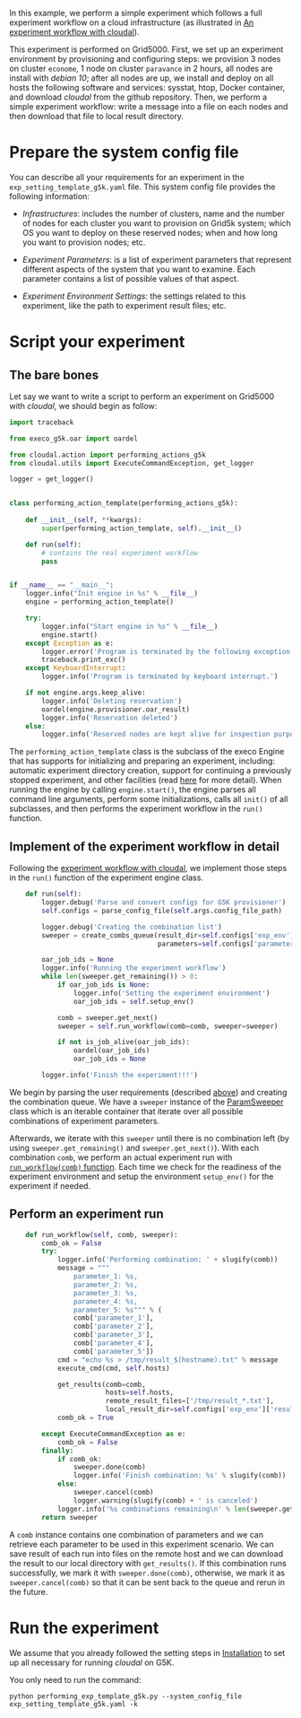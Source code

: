 In this example, we perform a simple experiment which follows a full experiment workflow on a cloud infrastructure (as illustrated in [An experiment workflow with cloudal](https://github.com/ntlinh16/cloudal/blob/master/docs/technical_detail.md#an-experiment-workflow-with-cloudal)).

This experiment is performed on Grid5000. First, we set up an experiment environment by provisioning and configuring steps: we provision 3 nodes on cluster `econome`, 1 node on cluster `paravance` in 2 hours, all nodes are install with _debian 10_; after all nodes are up, we install and deploy on all hosts the following software and services: sysstat, htop, Docker container, and download _cloudal_ from the github repository. Then, we perform a simple experiment workflow: write a message into a file on each nodes and then download that file to local result directory.

# Prepare the system config file
You can describe all your requirements for an experiment in the `exp_setting_template_g5k.yaml` file. This system config file provides the following information:

* _Infrastructures_: includes the number of clusters, name and the number of nodes for each cluster you want to provision on Grid5k system; which OS you want to deploy on these reserved nodes; when and how long you want to provision nodes; etc.

* _Experiment Parameters_: is a list of experiment parameters that represent different aspects of the system that you want to examine. Each parameter contains a list of possible values of that aspect.

* _Experiment Environment Settings_: the settings related to this experiment, like the path to experiment result files; etc.

# Script your experiment

## The bare bones 
Let say we want to write a script to perform an experiment on Grid5000 with _cloudal_, we should begin as follow:

```python
import traceback

from execo_g5k.oar import oardel

from cloudal.action import performing_actions_g5k
from cloudal.utils import ExecuteCommandException, get_logger

logger = get_logger()


class performing_action_template(performing_actions_g5k):
    
    def __init__(self, **kwargs):
        super(performing_action_template, self).__init__()

    def run(self):
        # contains the real experiment workflow
        pass 


if __name__ == "__main__":
    logger.info("Init engine in %s" % __file__)
    engine = performing_action_template()

    try:
        logger.info("Start engine in %s" % __file__)
        engine.start()
    except Exception as e:
        logger.error('Program is terminated by the following exception: %s' % e, exc_info=True)
        traceback.print_exc()
    except KeyboardInterrupt:
        logger.info('Program is terminated by keyboard interrupt.')

    if not engine.args.keep_alive:
        logger.info('Deleting reservation')
        oardel(engine.provisioner.oar_result)
        logger.info('Reservation deleted')
    else:
        logger.info('Reserved nodes are kept alive for inspection purpose.')

```

The `performing_action_template` class is the subclass of the execo Engine that has supports for initializing and preparing an experiment, including: automatic experiment directory creation, support for continuing a previously stopped experiment, and other facilities (read [here](http://execo.gforge.inria.fr/doc/latest-stable/execo_engine.html#execo_engine.engine.Engine) for more detail). When running the engine by calling `engine.start()`, the engine parses all command line arguments, perform some initializations, calls all `init()` of all subclasses, and then performs the experiment workflow in the `run()` function.

## Implement of the experiment workflow in detail

Following the [experiment workflow with cloudal](https://github.com/ntlinh16/cloudal/blob/master/docs/technical_detail.md#an-experiment-workflow-with-cloudal), we implement those steps in the `run()` function of the experiment engine class.

```python
    def run(self):
        logger.debug('Parse and convert configs for G5K provisioner')
        self.configs = parse_config_file(self.args.config_file_path)

        logger.debug('Creating the combination list')
        sweeper = create_combs_queue(result_dir=self.configs['exp_env']['results_dir'],
                                     parameters=self.configs['parameters'])

        oar_job_ids = None
        logger.info('Running the experiment workflow')
        while len(sweeper.get_remaining()) > 0:
            if oar_job_ids is None:
                logger.info('Setting the experiment environment')
                oar_job_ids = self.setup_env()

            comb = sweeper.get_next()
            sweeper = self.run_workflow(comb=comb, sweeper=sweeper)

            if not is_job_alive(oar_job_ids):
                oardel(oar_job_ids)
                oar_job_ids = None

        logger.info('Finish the experiment!!!')
```

We begin by parsing the user requirements (described [above](#Prepare-the-system-config-file)) and creating the combination queue. We have a `sweeper` instance of the [ParamSweeper](http://execo.gforge.inria.fr/doc/latest-stable/execo_engine.html#paramsweeper) class which is an iterable container that iterate over all possible combinations of experiment parameters.

Afterwards, we iterate with this `sweeper` until there is no combination left (by using `sweeper.get_remaining()` and `sweeper.get_next()`). With each combination `comb`, we perform an actual experiment run with [`run_workflow(comb)` function](#Perform-an-experiment-run). Each time we check for the readiness of the experiment environment and setup the environment `setup_env()` for the experiment if needed.

## Perform an experiment run

```python
    def run_workflow(self, comb, sweeper):
        comb_ok = False
        try:
            logger.info('Performing combination: ' + slugify(comb))
            message = """
                parameter_1: %s,
                parameter_2: %s,
                parameter_3: %s,
                parameter_4: %s,
                parameter_5: %s""" % (
                comb['parameter_1'],
                comb['parameter_2'],
                comb['parameter_3'],
                comb['parameter_4'],
                comb['parameter_5'])
            cmd = "echo %s > /tmp/result_$(hostname).txt" % message
            execute_cmd(cmd, self.hosts)

            get_results(comb=comb,
                        hosts=self.hosts,
                        remote_result_files=['/tmp/result_*.txt'],
                        local_result_dir=self.configs['exp_env']['results_dir'])
            comb_ok = True

        except ExecuteCommandException as e:
            comb_ok = False
        finally:
            if comb_ok:
                sweeper.done(comb)
                logger.info('Finish combination: %s' % slugify(comb))
            else:
                sweeper.cancel(comb)
                logger.warning(slugify(comb) + ' is canceled')
            logger.info('%s combinations remaining\n' % len(sweeper.get_remaining()))
        return sweeper
```

A `comb` instance contains one combination of parameters and we can retrieve each parameter to be used in this experiment scenario. We can save result of each run into files on the remote host and we can download the result to our local directory with `get_results()`. If this combination runs successfully, we mark it with `sweeper.done(comb)`, otherwise, we mark it as `sweeper.cancel(comb)` so that it can be sent back to the queue and rerun in the future. 

# Run the experiment

We assume that you already followed the setting steps in [Installation](https://github.com/ntlinh16/cloudal#installation) to set up all necessary for running _cloudal_ on G5K.

You only need to run the command:

```
python performing_exp_template_g5k.py --system_config_file exp_setting_template_g5k.yaml -k
```

